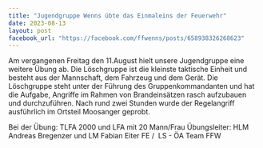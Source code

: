 ```yaml
---
title: "Jugendgruppe Wenns übte das Einmaleins der Feuerwehr"
date: 2023-08-13
layout: post
facebook_url: "https://facebook.com/ffwenns/posts/658938326268623"
---
```


Am vergangenen Freitag den 11.August hielt unsere Jugendgruppe eine weitere Übung ab. Die Löschgruppe ist die kleinste taktische Einheit und besteht aus der Mannschaft, dem Fahrzeug und dem Gerät. Die Löschgruppe steht unter der Führung des Gruppenkommandanten und hat die Aufgabe, Angriffe im Rahmen von Brandeinsätzen rasch aufzubauen und durchzuführen. Nach rund zwei Stunden wurde der Regelangriff ausführlich im Ortsteil Moosanger geprobt. 

Bei der Übung:
 TLFA 2000 und LFA mit 20 Mann/Frau 
 Übungsleiter: HLM Andreas Bregenzer und LM Fabian Eiter
 FE / ️ LS - ÖA Team FFW